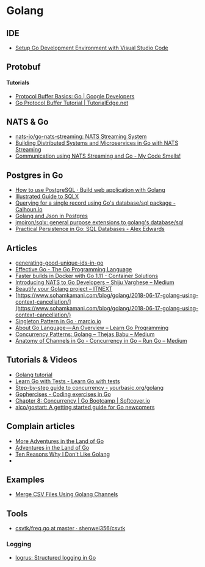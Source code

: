 # Golang



## IDE

* [Setup Go Development Environment with Visual Studio Code](https://rominirani.com/setup-go-development-environment-with-visual-studio-code-7ea5d643a51a)

## Protobuf

#### Tutorials
* [Protocol Buffer Basics: Go |  Google Developers](https://developers.google.com/protocol-buffers/docs/gotutorial)
* [Go Protocol Buffer Tutorial | TutorialEdge.net](https://tutorialedge.net/golang/go-protocol-buffer-tutorial/)


## NATS & Go

* [nats-io/go-nats-streaming: NATS Streaming System](https://github.com/nats-io/go-nats-streaming)
* [Building Distributed Systems and Microservices in Go with NATS Streaming](https://medium.com/@shijuvar/building-distributed-systems-and-microservices-in-go-with-nats-streaming-d8b4baa633a2)
* [Communication using NATS Streaming and Go - My Code Smells!](https://mycodesmells.com/post/communication-using-nats-streaming-and-go)


## Postgres in Go

* [How to use PostgreSQL · Build web application with Golang](https://astaxie.gitbooks.io/build-web-application-with-golang/en/05.4.html)
* [Illustrated Guide to SQLX](http://jmoiron.github.io/sqlx/)
* [Querying for a single record using Go's database/sql package - Calhoun.io](https://www.calhoun.io/querying-for-a-single-record-using-gos-database-sql-package/)
* [Golang and Json in Postgres](https://sitaramshelke.me/golang-postgres-json.html)
* [jmoiron/sqlx: general purpose extensions to golang's database/sql](https://github.com/jmoiron/sqlx)
* [Practical Persistence in Go: SQL Databases - Alex Edwards](https://www.alexedwards.net/blog/practical-persistence-sql)



## Articles
* [generating-good-unique-ids-in-go](https://blog.kowalczyk.info/article/JyRZ/generating-good-unique-ids-in-go.html)
* [Effective Go - The Go Programming Language](https://golang.org/doc/effective_go.html#names)
* [Faster builds in Docker with Go 1.11 - Container Solutions](https://container-solutions.com/faster-builds-in-docker-with-go-1-11/)
* [Introducing NATS to Go Developers – Shiju Varghese – Medium](https://medium.com/@shijuvar/introducing-nats-to-go-developers-3cfcb98c21d0)
* [Beautify your Golang project – ITNEXT](https://itnext.io/beautify-your-golang-project-f795b4b453aa)
* [https://www.sohamkamani.com/blog/golang/2018-06-17-golang-using-context-cancellation/](https://www.sohamkamani.com/blog/golang/2018-06-17-golang-using-context-cancellation/)
* [Singleton Pattern in Go · marcio.io](http://marcio.io/2015/07/singleton-pattern-in-go/)
* [About Go Language — An Overview – Learn Go Programming](https://blog.learngoprogramming.com/about-go-language-an-overview-f0bee143597c)
* [Concurrency Patterns: Golang – Thejas Babu – Medium](https://medium.com/@thejasbabu/concurrency-patterns-golang-5c5e1bcd0833)
* [Anatomy of Channels in Go - Concurrency in Go – Run Go – Medium](https://medium.com/rungo/anatomy-of-channels-in-go-concurrency-in-go-1ec336086adb)

## Tutorials & Videos

* [Golang tutorial](https://golangbot.com/learn-golang-series/)
* [Learn Go with Tests - Learn Go with tests](https://quii.gitbook.io/learn-go-with-tests/)
* [Step-by-step guide to concurrency - yourbasic.org/golang](https://yourbasic.org/golang/concurrent-programming/)
* [Gophercises - Coding exercises in Go](https://gophercises.com/)
* [Chapter 8: Concurrency | Go Bootcamp | Softcover.io](http://www.golangbootcamp.com/book/concurrency)
* [alco/gostart: A getting started guide for Go newcomers](https://github.com/alco/gostart)

## Complain articles

* [More Adventures in the Land of Go](http://pinchito.es/2018/more-golang-adventures.html)
* [Adventures in the Land of Go](http://pinchito.es/2016/golang-adventures.html)
* [Ten Reasons Why I Don't Like Golang](https://www.teamten.com/lawrence/writings/why-i-dont-like-go.html)
* 

## Examples

* [Merge CSV Files Using Golang Channels](https://danrl.com/blog/2018/merging-huuuge-csv-files-using-golang-channels/)


## Tools
* [csvtk/freq.go at master · shenwei356/csvtk](https://github.com/shenwei356/csvtk/blob/master/csvtk/cmd/freq.go)


### Logging
* [logrus: Structured logging in Go](https://github.com/Sirupsen/logrus)



<!--stackedit_data:
eyJoaXN0b3J5IjpbLTY0MjU0ODAxMF19
-->